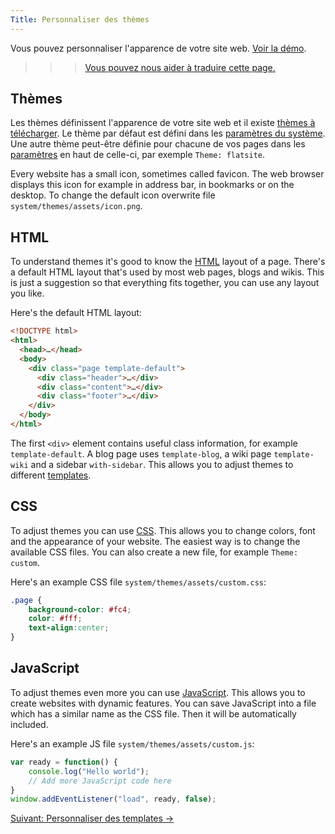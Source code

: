 ```yaml
---
Title: Personnaliser des thèmes
---
```

Vous pouvez personnaliser l'apparence de votre site web. [Voir la démo](/fr/tests/custom-theme).

>>> [Vous pouvez nous aider à traduire cette page.](https://github.com/datenstrom/yellow-developers/blob/master/content/3-fr/4-help/customising-themes.md)

## Thèmes

Les thèmes définissent l'apparence de votre site web et il existe [thèmes à télécharger](/fr/themes/). Le thème par défaut est défini dans les [paramètres du système](adjusting-system#paramètres-du-système). Une autre thème peut-être définie pour chacune de vos pages dans les [paramètres](markdown-cheat-sheet#paramètres) en haut de celle-ci, par exemple `Theme: flatsite`.

Every website has a small icon, sometimes called favicon. The web browser displays this icon for example in address bar, in bookmarks or on the desktop. To change the default icon overwrite file `system/themes/assets/icon.png`.

## HTML

To understand themes it's good to know the [HTML](https://www.w3schools.com/html/) layout of a page. There's a default HTML layout that's used by most web pages, blogs and wikis. This is just a suggestion so that everything fits together, you can use any layout you like.

Here's the default HTML layout:

``` html
<!DOCTYPE html>
<html>
  <head>…</head>
  <body>
    <div class="page template-default">
      <div class="header">…</div>
      <div class="content">…</div>
      <div class="footer">…</div>
    </div>
  </body>
</html>
```

The first `<div>` element contains useful class information, for example `template-default`. A blog page uses `template-blog`, a wiki page `template-wiki` and a sidebar `with-sidebar`. This allows you to adjust themes to different [templates](customising-templates).

## CSS

To adjust themes you can use [CSS](https://www.w3schools.com/css/). This allows you to change colors, font and the appearance of your website. The easiest way is to change the available CSS files. You can also create a new file, for example `Theme: custom`.
 
Here's an example CSS file `system/themes/assets/custom.css`:

``` css
.page {
    background-color: #fc4;
    color: #fff;
    text-align:center; 
}
```

## JavaScript

To adjust themes even more you can use [JavaScript](https://www.w3schools.com/js/). This allows you to create websites with dynamic features. You can save JavaScript into a file which has a similar name as the CSS file. Then it will be automatically included.

Here's an example JS file `system/themes/assets/custom.js`:

``` javascript
var ready = function() {
	console.log("Hello world");
	// Add more JavaScript code here
}
window.addEventListener("load", ready, false);
```

[Suivant: Personnaliser des templates →](customising-templates)